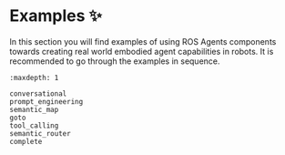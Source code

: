 # Examples ✨

In this section you will find examples of using ROS Agents components towards creating real world embodied agent capabilities in robots. It is recommended to go through the examples in sequence.

```{toctree}
:maxdepth: 1

conversational
prompt_engineering
semantic_map
goto
tool_calling
semantic_router
complete
```
